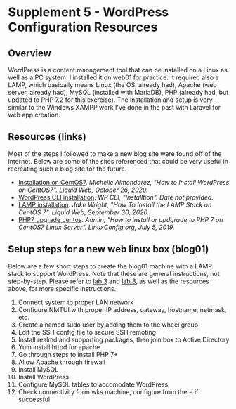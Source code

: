 # Supplement 5 - WordPress Configuration Resources

## Overview
WordPress is a content management tool that can be installed on a Linux as well as a PC system.  I installed it on web01 for practice.  It required also a LAMP, which basically means Linux (the OS, already had), Apache (web server, already had), MySQL (installed with MariaDB), PHP (already had, but updated to PHP 7.2 for this exercise).  The installation and setup is very similar to the Windows XAMPP work I've done in the past with Laravel for web app creation.

## Resources (links)
Most of the steps I followed to make a new blog site were found off of the internet.  Below are some of the sites referenced that could be very useful in recreating such a blog site for the future.

 - [Installation on CentOS7](https://www.liquidweb.com/kb/how-to-install-wordpress-on-centos-7/).  *Michelle Almendarez, "How to Install WordPress on CentOS7". Liquid Web, October 26, 2020.*
 - [WordPress CLI installation](https://wp-cli.org/#installing).  *WP CLI, "Installtion".  Date not provided.*
 - [LAMP installation](https://www.liquidweb.com/kb/install-lamp-stack-centos-7/).  *Jake Wright, "How To Install the LAMP Stack on CentOS 7". Liquid Web, September 30, 2020.*
 - [PHP7 upgrade centos](https://linuxconfig.org/how-to-install-or-upgrade-to-php-7-on-centos-linux-server). *Admin, "How to install or updgrade to PHP 7 on CentOS7 Linux Server". LinuxConfig.org, July 5, 2019.*

## Setup steps for a new web linux box (blog01)
Below are a few short steps to create the blog01 machine with a LAMP stack to support WordPress.  Note that these are general instructions, not step-by-step.  Please refer to [lab 3](https://github.com/lenora4321/SYS255-techjournal/blob/master/lab3.md) and [lab 8](https://github.com/lenora4321/SYS255-techjournal/blob/master/lab8.md), as well as the resources above, for more specific instructions.
 1. Connect system to proper LAN network
 2. Configure NMTUI with proper IP address, gateway, hostname, netmask, etc.
 3. Create a named sudo user by adding them to the wheel group
 4. Edit the SSH config file to secure SSH remoting
 5. Install realmd and supporting packages, then join box to Active Directory
 6. Yum install httpd for apache
 7. Go through steps to install PHP 7+
 8. Allow Apache through firewall
 9. Install MySQL
 10. Install WordPress
 11. Configure MySQL tables to accomodate WordPress
 12.  Check connectivity form wks machine, configure from there if successful